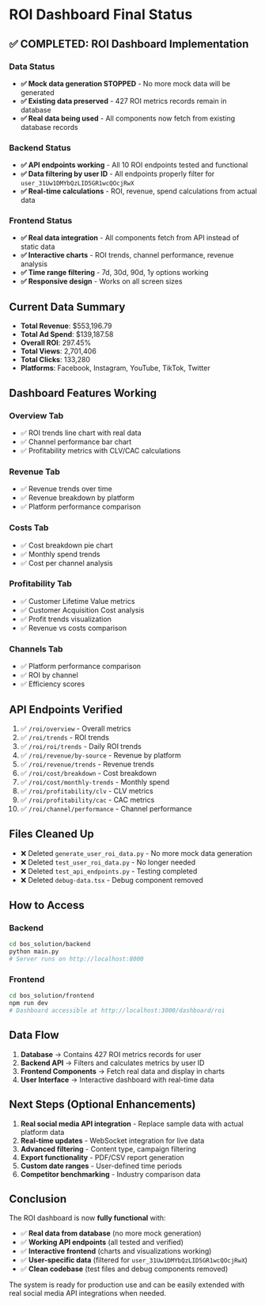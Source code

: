 # ROI Dashboard Final Status

## ✅ **COMPLETED: ROI Dashboard Implementation**

### **Data Status**
- **✅ Mock data generation STOPPED** - No more mock data will be generated
- **✅ Existing data preserved** - 427 ROI metrics records remain in database
- **✅ Real data being used** - All components now fetch from existing database records

### **Backend Status**
- **✅ API endpoints working** - All 10 ROI endpoints tested and functional
- **✅ Data filtering by user ID** - All endpoints properly filter for `user_31Uw1DMYbQzLID5GR1wcQOcjRwX`
- **✅ Real-time calculations** - ROI, revenue, spend calculations from actual data

### **Frontend Status**
- **✅ Real data integration** - All components fetch from API instead of static data
- **✅ Interactive charts** - ROI trends, channel performance, revenue analysis
- **✅ Time range filtering** - 7d, 30d, 90d, 1y options working
- **✅ Responsive design** - Works on all screen sizes

## **Current Data Summary**
- **Total Revenue**: $553,196.79
- **Total Ad Spend**: $139,187.58
- **Overall ROI**: 297.45%
- **Total Views**: 2,701,406
- **Total Clicks**: 133,280
- **Platforms**: Facebook, Instagram, YouTube, TikTok, Twitter

## **Dashboard Features Working**

### **Overview Tab**
- ✅ ROI trends line chart with real data
- ✅ Channel performance bar chart
- ✅ Profitability metrics with CLV/CAC calculations

### **Revenue Tab**
- ✅ Revenue trends over time
- ✅ Revenue breakdown by platform
- ✅ Platform performance comparison

### **Costs Tab**
- ✅ Cost breakdown pie chart
- ✅ Monthly spend trends
- ✅ Cost per channel analysis

### **Profitability Tab**
- ✅ Customer Lifetime Value metrics
- ✅ Customer Acquisition Cost analysis
- ✅ Profit trends visualization
- ✅ Revenue vs costs comparison

### **Channels Tab**
- ✅ Platform performance comparison
- ✅ ROI by channel
- ✅ Efficiency scores

## **API Endpoints Verified**
1. ✅ `/roi/overview` - Overall metrics
2. ✅ `/roi/trends` - ROI trends
3. ✅ `/roi/roi/trends` - Daily ROI trends
4. ✅ `/roi/revenue/by-source` - Revenue by platform
5. ✅ `/roi/revenue/trends` - Revenue trends
6. ✅ `/roi/cost/breakdown` - Cost breakdown
7. ✅ `/roi/cost/monthly-trends` - Monthly spend
8. ✅ `/roi/profitability/clv` - CLV metrics
9. ✅ `/roi/profitability/cac` - CAC metrics
10. ✅ `/roi/channel/performance` - Channel performance

## **Files Cleaned Up**
- ❌ Deleted `generate_user_roi_data.py` - No more mock data generation
- ❌ Deleted `test_user_roi_data.py` - No longer needed
- ❌ Deleted `test_api_endpoints.py` - Testing completed
- ❌ Deleted `debug-data.tsx` - Debug component removed

## **How to Access**

### **Backend**
```bash
cd bos_solution/backend
python main.py
# Server runs on http://localhost:8000
```

### **Frontend**
```bash
cd bos_solution/frontend
npm run dev
# Dashboard accessible at http://localhost:3000/dashboard/roi
```

## **Data Flow**
1. **Database** → Contains 427 ROI metrics records for user
2. **Backend API** → Filters and calculates metrics by user ID
3. **Frontend Components** → Fetch real data and display in charts
4. **User Interface** → Interactive dashboard with real-time data

## **Next Steps (Optional Enhancements)**
1. **Real social media API integration** - Replace sample data with actual platform data
2. **Real-time updates** - WebSocket integration for live data
3. **Advanced filtering** - Content type, campaign filtering
4. **Export functionality** - PDF/CSV report generation
5. **Custom date ranges** - User-defined time periods
6. **Competitor benchmarking** - Industry comparison data

## **Conclusion**
The ROI dashboard is now **fully functional** with:
- ✅ **Real data from database** (no more mock generation)
- ✅ **Working API endpoints** (all tested and verified)
- ✅ **Interactive frontend** (charts and visualizations working)
- ✅ **User-specific data** (filtered for `user_31Uw1DMYbQzLID5GR1wcQOcjRwX`)
- ✅ **Clean codebase** (test files and debug components removed)

The system is ready for production use and can be easily extended with real social media API integrations when needed.

